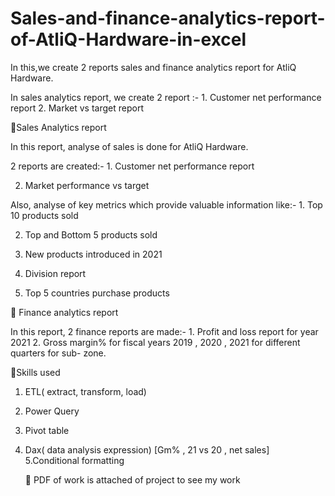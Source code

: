 # Sales-and-finance-analytics-report-of-AtliQ-Hardware-in-excel
In this,we create 2 reports sales and finance analytics report for AtliQ Hardware.


In sales analytics report, we create 2 report :-                                 1. Customer net performance report                                      2. Market vs target report

🔗Sales Analytics report 

In this report, analyse of sales is done for AtliQ Hardware.

2 reports are created:-               1. Customer net performance report

2. Market performance vs target

Also, analyse of key metrics which provide valuable information like:-  1. Top 10 products sold

2. Top and Bottom 5 products sold 

3. New products introduced in 2021
4. Division report
5. Top 5 countries purchase products


🔗 Finance analytics report 

In this report, 2 finance reports are made:-                           1. Profit and loss report for year 2021
2. Gross margin% for fiscal years 2019 , 2020 , 2021 for different quarters for sub- zone.


🔗Skills used

1. ETL( extract, transform, load)
2. Power Query
3. Pivot table
4. Dax( data analysis expression) [Gm% , 21 vs 20 , net sales]
   5.Conditional formatting
   

   🔗 PDF of work is attached of project to see my work 
